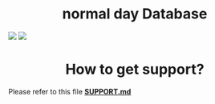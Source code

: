 <h1 align="center">normal day Database</h1>
<a href="https://github.com/Infragion/normal-day/tree/main?tab=MIT-1-ov-file"><img src="https://img.shields.io/github/license/Infragion/normal-day"></a>
<a href="https://twitter.com/Infragion"><img src="https://img.shields.io/twitter/follow/Infragion"></a>
<h1 align="center"> How to get support?</h1>
Please refer to this file <b><a href="https://github.com/Infragion/normal-day/blob/main/SUPPORT.md">SUPPORT.md</a></b>
